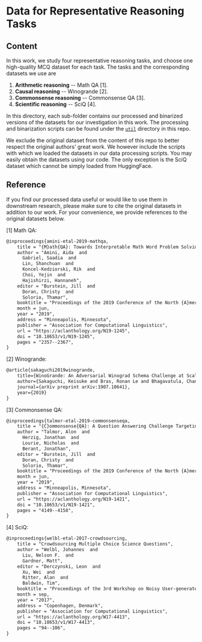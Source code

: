 # Data for Representative Reasoning Tasks

## Content

In this work, we study four representative reasoning tasks, and choose one high-quality MCQ dataset for each task. The tasks and the corresponding datasets we use are

1) **Arithmetic reasoning** -- Math QA [1].
2) **Causal reasoning** -- Winogrande [2].
3) **Commonsense reasoning** -- Commonsense QA [3].
4) **Scientific reasoning** -- SciQ [4].

In this directory, each sub-folder contains our processed and binarized versions of the datasets for our investigation in this work. The processing and binarization scripts can be found under the [`util`](../util/) directory in this repo.

We exclude the original dataset from the content of this repo to better respect the original authors' great work. We however include the scripts with which we loaded the datasets in our data processing scripts. You may easily obtain the datasets using our code. The only exception is the SciQ dataset which cannot be simply loaded from HuggingFace.

## Reference

If you find our processed data useful or would like to use them in downstream research, please make sure to cite the original datasets in addition to our work. For your convenience, we provide references to the original datasets below.

[1] Math QA:

```tex
@inproceedings{amini-etal-2019-mathqa,
    title = "{M}ath{QA}: Towards Interpretable Math Word Problem Solving with Operation-Based Formalisms",
    author = "Amini, Aida  and
      Gabriel, Saadia  and
      Lin, Shanchuan  and
      Koncel-Kedziorski, Rik  and
      Choi, Yejin  and
      Hajishirzi, Hannaneh",
    editor = "Burstein, Jill  and
      Doran, Christy  and
      Solorio, Thamar",
    booktitle = "Proceedings of the 2019 Conference of the North {A}merican Chapter of the Association for Computational Linguistics: Human Language Technologies, Volume 1 (Long and Short Papers)",
    month = jun,
    year = "2019",
    address = "Minneapolis, Minnesota",
    publisher = "Association for Computational Linguistics",
    url = "https://aclanthology.org/N19-1245",
    doi = "10.18653/v1/N19-1245",
    pages = "2357--2367",
}
```

[2] Winogrande:

```tex
@article{sakaguchi2019winogrande,
    title={WinoGrande: An Adversarial Winograd Schema Challenge at Scale},
    author={Sakaguchi, Keisuke and Bras, Ronan Le and Bhagavatula, Chandra and Choi, Yejin},
    journal={arXiv preprint arXiv:1907.10641},
    year={2019}
}
```

[3] Commonsense QA:

```tex
@inproceedings{talmor-etal-2019-commonsenseqa,
    title = "{C}ommonsense{QA}: A Question Answering Challenge Targeting Commonsense Knowledge",
    author = "Talmor, Alon  and
      Herzig, Jonathan  and
      Lourie, Nicholas  and
      Berant, Jonathan",
    editor = "Burstein, Jill  and
      Doran, Christy  and
      Solorio, Thamar",
    booktitle = "Proceedings of the 2019 Conference of the North {A}merican Chapter of the Association for Computational Linguistics: Human Language Technologies, Volume 1 (Long and Short Papers)",
    month = jun,
    year = "2019",
    address = "Minneapolis, Minnesota",
    publisher = "Association for Computational Linguistics",
    url = "https://aclanthology.org/N19-1421",
    doi = "10.18653/v1/N19-1421",
    pages = "4149--4158",
}
```

[4] SciQ:

```tex
@inproceedings{welbl-etal-2017-crowdsourcing,
    title = "Crowdsourcing Multiple Choice Science Questions",
    author = "Welbl, Johannes  and
      Liu, Nelson F.  and
      Gardner, Matt",
    editor = "Derczynski, Leon  and
      Xu, Wei  and
      Ritter, Alan  and
      Baldwin, Tim",
    booktitle = "Proceedings of the 3rd Workshop on Noisy User-generated Text",
    month = sep,
    year = "2017",
    address = "Copenhagen, Denmark",
    publisher = "Association for Computational Linguistics",
    url = "https://aclanthology.org/W17-4413",
    doi = "10.18653/v1/W17-4413",
    pages = "94--106",
}
```